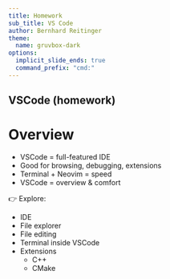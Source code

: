 ```yaml
---
title: Homework
sub_title: VS Code
author: Bernhard Reitinger
theme:
  name: gruvbox-dark
options:
  implicit_slide_ends: true
  command_prefix: "cmd:"
---
```



VSCode (homework)
---

# Overview

- VSCode = full-featured IDE
- Good for browsing, debugging, extensions
- Terminal + Neovim = speed
- VSCode = overview & comfort

👉 Explore:

- IDE
- File explorer
- File editing
- Terminal inside VSCode
- Extensions
  - C++
  - CMake
